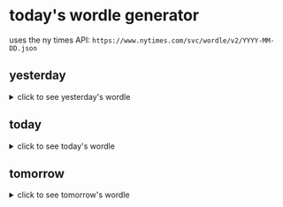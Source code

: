 # today's wordle generator

uses the ny times API: `https://www.nytimes.com/svc/wordle/v2/YYYY-MM-DD.json`

## yesterday

<details>
    <summary>click to see yesterday's wordle</summary>

    hefty

</details>

## today

<details>
    <summary>click to see today's wordle</summary>

    stray

</details>

## tomorrow

<details>
    <summary>click to see tomorrow's wordle</summary>

    flash

</details>
